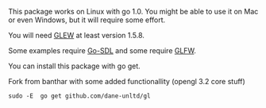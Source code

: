 This package works on Linux with go 1.0. You might be able to use it on Mac or even Windows, but it will require some effort.

You will need [GLEW](http://glew.sourceforge.net/) at least version 1.5.8.

Some examples require [Go-SDL](github.com/banthar/Go-SDL) and some require [GLFW](github.com/jteeuwen/glfw).

You can install this package with go get.

Fork from banthar with some added functionallity (opengl 3.2 core stuff)

    sudo -E  go get github.com/dane-unltd/gl
